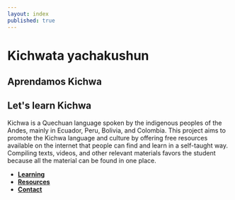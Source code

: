 ```yaml
---
layout: index
published: true
---
```

# Kichwata yachakushun
## Aprendamos Kichwa
## Let's learn Kichwa

Kichwa is a Quechuan language spoken by the indigenous peoples of the Andes, mainly in Ecuador, Peru, Bolivia, and Colombia. This project aims to promote the Kichwa language and culture by offering free resources available on the internet that people can find and learn in a self-taught way. Compiling texts, videos, and other relevant materials favors the student because all the material can be found in one place.
* **[Learning](modules/Learning.md)**
* **[Resources](modules/resources/_posts/2023-04-29-info.md)**
* **[Contact](modules/Contact.md)**
